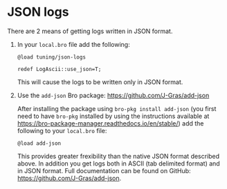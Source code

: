 # JSON logs

There are 2 means of getting logs written in JSON format.

1. In your `local.bro` file add the following:

    ```
    @load tuning/json-logs

    redef LogAscii::use_json=T;
    ```

    This will cause the logs to be written only in JSON format.

1. Use the `add-json` Bro package: https://github.com/J-Gras/add-json

    After installing the package using `bro-pkg install add-json` (you first need to have `bro-pkg` installed by using the instructions available at https://bro-package-manager.readthedocs.io/en/stable/) add the following to your `local.bro` file:

    ```
    @load add-json
    ```

    This provides greater frexibility than the native JSON format described above. In addition you get logs both in ASCII (tab delimited format) and in JSON format. Full documentation can be found on GitHub: https://github.com/J-Gras/add-json.